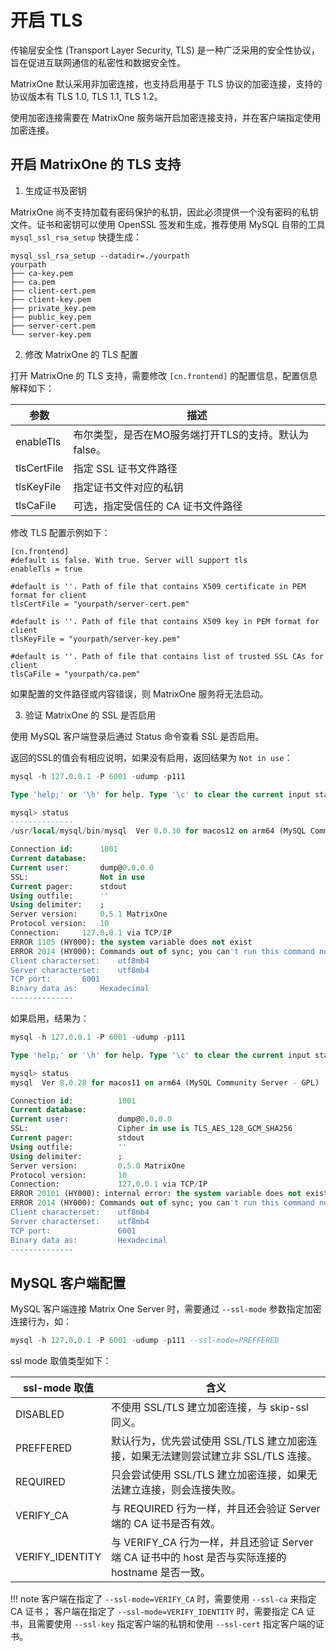 # 开启 TLS

传输层安全性 (Transport Layer Security, TLS) 是一种广泛采用的安全性协议，旨在促进互联网通信的私密性和数据安全性。

MatrixOne 默认采用非加密连接，也支持启用基于 TLS 协议的加密连接，支持的协议版本有 TLS 1.0, TLS 1.1, TLS 1.2。

使用加密连接需要在 MatrixOne 服务端开启加密连接支持，并在客户端指定使用加密连接。

## 开启 MatrixOne 的 TLS 支持

1. 生成证书及密钥

MatrixOne 尚不支持加载有密码保护的私钥，因此必须提供一个没有密码的私钥文件。证书和密钥可以使用 OpenSSL 签发和生成，推荐使用 MySQL 自带的工具 `mysql_ssl_rsa_setup` 快捷生成：

```
mysql_ssl_rsa_setup --datadir=./yourpath
yourpath
├── ca-key.pem
├── ca.pem
├── client-cert.pem
├── client-key.pem
├── private_key.pem
├── public_key.pem
├── server-cert.pem
└── server-key.pem
```

2. 修改 MatrixOne 的 TLS 配置

打开 MatrixOne 的 TLS 支持，需要修改 `[cn.frontend]` 的配置信息，配置信息解释如下：

|参数|描述|
|---|---|
|enableTls|布尔类型，是否在MO服务端打开TLS的支持。默认为false。|
|tlsCertFile|指定 SSL 证书文件路径|
|tlsKeyFile|指定证书文件对应的私钥|
|tlsCaFile|可选，指定受信任的 CA 证书文件路径|

修改 TLS 配置示例如下：

```
[cn.frontend]
#default is false. With true. Server will support tls
enableTls = true

#default is ''. Path of file that contains X509 certificate in PEM format for client
tlsCertFile = "yourpath/server-cert.pem"

#default is ''. Path of file that contains X509 key in PEM format for client
tlsKeyFile = "yourpath/server-key.pem"

#default is ''. Path of file that contains list of trusted SSL CAs for client
tlsCaFile = "yourpath/ca.pem"
```

如果配置的文件路径或内容错误，则 MatrixOne 服务将无法启动。

3. 验证 MatrixOne 的 SSL 是否启用

使用 MySQL 客户端登录后通过 Status 命令查看 SSL 是否启用。

返回的SSL的值会有相应说明，如果没有启用，返回结果为 `Not in use`：

```sql
mysql -h 127.0.0.1 -P 6001 -udump -p111

Type 'help;' or '\h' for help. Type '\c' to clear the current input statement.

mysql> status
--------------
/usr/local/mysql/bin/mysql  Ver 8.0.30 for macos12 on arm64 (MySQL Community Server - GPL)

Connection id:		1001
Current database:
Current user:		dump@0.0.0.0
SSL:			    Not in use
Current pager:		stdout
Using outfile:		''
Using delimiter:	;
Server version:		0.5.1 MatrixOne
Protocol version:	10
Connection:		127.0.0.1 via TCP/IP
ERROR 1105 (HY000): the system variable does not exist
ERROR 2014 (HY000): Commands out of sync; you can't run this command now
Client characterset:	utf8mb4
Server characterset:	utf8mb4
TCP port:		6001
Binary data as:		Hexadecimal
--------------
```

如果启用，结果为：

```sql
mysql -h 127.0.0.1 -P 6001 -udump -p111

Type 'help;' or '\h' for help. Type '\c' to clear the current input statement.

mysql> status
mysql  Ver 8.0.28 for macos11 on arm64 (MySQL Community Server - GPL)

Connection id:          1001
Current database:
Current user:           dump@0.0.0.0
SSL:                    Cipher in use is TLS_AES_128_GCM_SHA256
Current pager:          stdout
Using outfile:          ''
Using delimiter:        ;
Server version:         0.5.0 MatrixOne
Protocol version:       10
Connection:             127.0.0.1 via TCP/IP
ERROR 20101 (HY000): internal error: the system variable does not exist
ERROR 2014 (HY000): Commands out of sync; you can't run this command now
Client characterset:    utf8mb4
Server characterset:    utf8mb4
TCP port:               6001
Binary data as:         Hexadecimal
--------------
```

## MySQL 客户端配置

MySQL 客户端连接 Matrix One Server 时，需要通过 `--ssl-mode` 参数指定加密连接行为，如：

```sql
mysql -h 127.0.0.1 -P 6001 -udump -p111 --ssl-mode=PREFFERED
```

ssl mode 取值类型如下：

|ssl-mode 取值|含义|
|---|---|
|DISABLED|不使用 SSL/TLS 建立加密连接，与 skip-ssl 同义。|
|PREFFERED|默认行为，优先尝试使用 SSL/TLS 建立加密连接，如果无法建则尝试建立非 SSL/TLS 连接。|
|REQUIRED|只会尝试使用 SSL/TLS 建立加密连接，如果无法建立连接，则会连接失败。|
|VERIFY_CA|与 REQUIRED 行为一样，并且还会验证 Server 端的 CA 证书是否有效。|
|VERIFY_IDENTITY|与 VERIFY_CA 行为一样，并且还验证 Server 端 CA 证书中的 host 是否与实际连接的 hostname 是否一致。|

!!! note
    客户端在指定了 `--ssl-mode=VERIFY_CA` 时，需要使用 `--ssl-ca` 来指定 CA 证书；
    客户端在指定了 `--ssl-mode=VERIFY_IDENTITY` 时，需要指定 CA 证书，且需要使用 `--ssl-key` 指定客户端的私钥和使用 `--ssl-cert` 指定客户端的证书。
